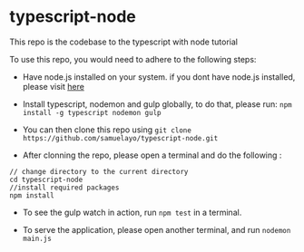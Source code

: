 # typescript-node
This repo is the codebase to the typescript with node tutorial 

To use this repo, you would need to adhere to the following steps:

- Have node.js installed on your system. if you dont have node.js installed, please visit [here](https://nodejs.org/en/download/) 


- Install typescript, nodemon and gulp globally, to do that, please run: `npm install -g typescript nodemon gulp `

- You can then clone this repo using `git clone https://github.com/samuelayo/typescript-node.git`

- After clonning the repo, please open a terminal and do the following :
```
// change directory to the current directory
cd typescript-node
//install required packages
npm install
```
	
- To see the gulp watch in action, run `npm test`  in a terminal.

- To serve the application, please open another terminal, and run `nodemon main.js`	

